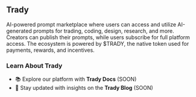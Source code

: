## **Trady**  
AI-powered prompt marketplace where users can access and utilize AI-generated prompts for trading, coding, design, research, and more. Creators can publish their prompts, while users subscribe for full platform access. The ecosystem is powered by $TRADY, the native token used for payments, rewards, and incentives.

### **Learn About Trady**  
- 📚 Explore our platform with **Trady Docs** (SOON) 
- 📝 Stay updated with insights on the **Trady Blog** (SOON) 
